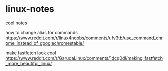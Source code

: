 # linux-notes
cool notes


how to change alias for commands
https://www.reddit.com/r/linux4noobs/comments/ufv3tb/use_command_chrome_instead_of_googlechromestable/

make fastfetch look cool
https://www.reddit.com/r/GarudaLinux/comments/1dcq0dl/making_fastfetch_more_beautiful_linux/

